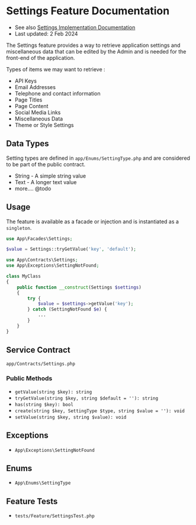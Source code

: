 # Settings Feature Documentation

- See also [Settings Implementation Documentation](../implementations/settings.md)
- Last updated: 2 Feb 2024

The Settings feature provides a way to retrieve application settings and miscellaneous data that can be edited by the Admin and is needed for the front-end of the application.

Types of items we may want to retrieve :

- API Keys
- Email Addresses
- Telephone and contact information
- Page Titles
- Page Content
- Social Media Links
- Miscellaneous Data
- Theme or Style Settings

## Data Types

Setting types are defined in `app/Enums/SettingType.php` and are considered to be part of the public contract.

- String - A simple string value
- Text - A longer text value
- more.... @todo

## Usage

The feature is available as a facade or injection and is instantiated as a `singleton`.

```php
use App\Facades\Settings;

$value = Settings::tryGetValue('key', 'default');
```

```php
use App\Contracts\Settings;
use App\Exceptions\SettingNotFound;

class MyClass
{
    public function __construct(Settings $settings)
    {
        try {
            $value = $settings->getValue('key');
        } catch (SettingNotFound $e) {
            ...
        }
    }
}
```

## Service Contract

`app/Contracts/Settings.php`

### Public Methods

- `getValue(string $key): string`
- `tryGetValue(string $key, string $default = ''): string`
- `has(string $key): bool`
- `create(string $key, SettingType $type, string $value = ''): void`
- `setValue(string $key, string $value): void`

## Exceptions

- `App\Exceptions\SettingNotFound`

## Enums

- `App\Enums\SettingType`

## Feature Tests

- `tests/Feature/SettingsTest.php`
